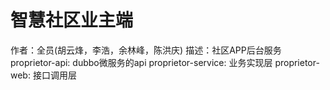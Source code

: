 # 智慧社区业主端
作者：全员(胡云烽，李浩，余林峰，陈洪庆)
描述：社区APP后台服务
proprietor-api: dubbo微服务的api
proprietor-service: 业务实现层
proprietor-web: 接口调用层
